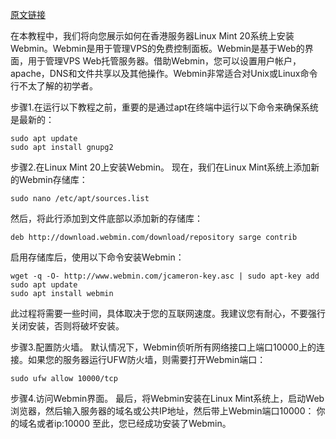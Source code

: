 
[原文链接](https://www.cnblogs.com/a5idc/p/13962022.html)

在本教程中，我们将向您展示如何在香港服务器Linux Mint 20系统上安装Webmin。Webmin是用于管理VPS的免费控制面板。Webmin是基于Web的界面，用于管理VPS Web托管服务器。借助Webmin，您可以设置用户帐户，apache，DNS和文件共享以及其他操作。Webmin非常适合对Unix或Linux命令行不太了解的初学者。

步骤1.在运行以下教程之前，重要的是通过apt在终端中运行以下命令来确保系统是最新的：
```
sudo apt update
sudo apt install gnupg2
```

步骤2.在Linux Mint 20上安装Webmin。
现在，我们在Linux Mint系统上添加新的Webmin存储库：
```
sudo nano /etc/apt/sources.list
```
然后，将此行添加到文件底部以添加新的存储库：
```
deb http://download.webmin.com/download/repository sarge contrib
```
启用存储库后，使用以下命令安装Webmin：
```
wget -q -O- http://www.webmin.com/jcameron-key.asc | sudo apt-key add
sudo apt update
sudo apt install webmin
```
此过程将需要一些时间，具体取决于您的互联网速度。我建议您有耐心，不要强行关闭安装，否则将破坏安装。

步骤3.配置防火墙。
默认情况下，Webmin侦听所有网络接口上端口10000上的连接。如果您的服务器运行UFW防火墙，则需要打开Webmin端口：
```
sudo ufw allow 10000/tcp
```

步骤4.访问Webmin界面。
最后，将Webmin安装在Linux Mint系统上，启动Web浏览器，然后输入服务器的域名或公共IP地址，然后带上Webmin端口10000：
你的域名或者ip:10000
至此，您已经成功安装了Webmin。